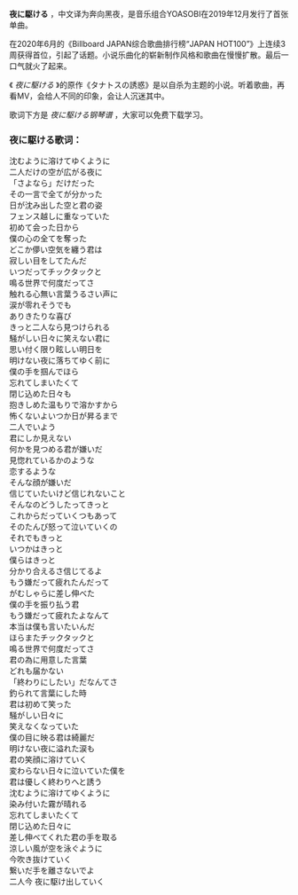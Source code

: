 

**夜に駆ける** ，中文译为奔向黑夜，是音乐组合YOASOBI在2019年12月发行了首张单曲。

在2020年6月的《Billboard JAPAN综合歌曲排行榜“JAPAN
HOT100”》上连续3周获得首位，引起了话题。小说乐曲化的崭新制作风格和歌曲在慢慢扩散。最后一口气就火了起来。

《 _夜に駆ける_ 》的原作《タナトスの誘惑》是以自杀为主题的小说。听着歌曲，再看MV，会给人不同的印象，会让人沉迷其中。

歌词下方是 _夜に駆ける钢琴谱_ ，大家可以免费下载学习。

### 夜に駆ける歌词：

沈むように溶けてゆくように  
二人だけの空が広がる夜に  
「さよなら」だけだった  
その一言で全てが分かった  
日が沈み出した空と君の姿  
フェンス越しに重なっていた  
初めて会った日から  
僕の心の全てを奪った  
どこか儚い空気を纏う君は  
寂しい目をしてたんだ  
いつだってチックタックと  
鳴る世界で何度だってさ  
触れる心無い言葉うるさい声に  
涙が零れそうでも  
ありきたりな喜び  
きっと二人なら見つけられる  
騒がしい日々に笑えない君に  
思い付く限り眩しい明日を  
明けない夜に落ちてゆく前に  
僕の手を掴んでほら  
忘れてしまいたくて  
閉じ込めた日々も  
抱きしめた温もりで溶かすから  
怖くないよいつか日が昇るまで  
二人でいよう  
君にしか見えない  
何かを見つめる君が嫌いだ  
見惚れているかのような  
恋するような  
そんな顔が嫌いだ  
信じていたいけど信じれないこと  
そんなのどうしたってきっと  
これからだっていくつもあって  
そのたんび怒って泣いていくの  
それでもきっと  
いつかはきっと  
僕らはきっと  
分かり合えるさ信じてるよ  
もう嫌だって疲れたんだって  
がむしゃらに差し伸べた  
僕の手を振り払う君  
もう嫌だって疲れたよなんて  
本当は僕も言いたいんだ  
ほらまたチックタックと  
鳴る世界で何度だってさ  
君の為に用意した言葉  
どれも届かない  
「終わりにしたい」だなんてさ  
釣られて言葉にした時  
君は初めて笑った  
騒がしい日々に  
笑えなくなっていた  
僕の目に映る君は綺麗だ  
明けない夜に溢れた涙も  
君の笑顔に溶けていく  
変わらない日々に泣いていた僕を  
君は優しく終わりへと誘う  
沈むように溶けてゆくように  
染み付いた霧が晴れる  
忘れてしまいたくて  
閉じ込めた日々に  
差し伸べてくれた君の手を取る  
涼しい風が空を泳ぐように  
今吹き抜けていく  
繋いだ手を離さないでよ  
二人今 夜に駆け出していく

